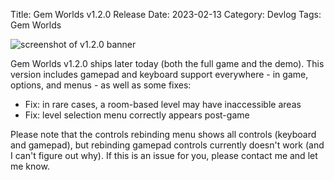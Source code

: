 Title: Gem Worlds v1.2.0 Release
Date: 2023-02-13
Category: Devlog
Tags: Gem Worlds

![screenshot of v1.2.0 banner](https://i.imgur.com/yYpJSoW.png)

Gem Worlds v1.2.0 ships later today (both the full game and the demo). This version includes gamepad and keyboard support everywhere - in game, options, and menus - as well as some fixes:

- Fix: in rare cases, a room-based level may have inaccessible areas
- Fix: level selection menu correctly appears post-game

Please note that the controls rebinding menu shows all controls (keyboard and gamepad), but rebinding gamepad controls currently doesn't work (and I can't figure out why). If this is an issue for you, please contact me and let me know.